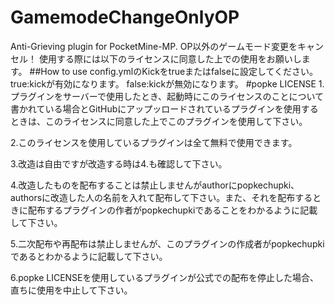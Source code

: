 # GamemodeChangeOnlyOP
Anti-Grieving plugin for PocketMine-MP.
OP以外のゲームモード変更をキャンセル！
使用する際には以下のライセンスに同意した上での使用をお願いします。
##How to use
config.ymlのKickをtrueまたはfalseに設定してください。
true:kickが有効になります。
false:kickが無効になります。
#popke LICENSE
1.プラグインをサーバーで使用したとき、起動時にこのライセンスのことについて書かれている場合とGitHubにアップッロードされているプラグインを使用するときは、このライセンスに同意した上でこのプラグインを使用して下さい。

2.このライセンスを使用しているプラグインは全て無料で使用できます。

3.改造は自由ですが改造する時は4.も確認して下さい。

4.改造したものを配布することは禁止しませんがauthorにpopkechupki、authorsに改造した人の名前を入れて配布して下さい。また、それを配布するときに配布するプラグインの作者がpopkechupkiであることをわかるように記載して下さい。

5.二次配布や再配布は禁止しませんが、このプラグインの作成者がpopkechupkiであるとわかるように記載して下さい。

6.popke LICENSEを使用しているプラグインが公式での配布を停止した場合、直ちに使用を中止して下さい。
